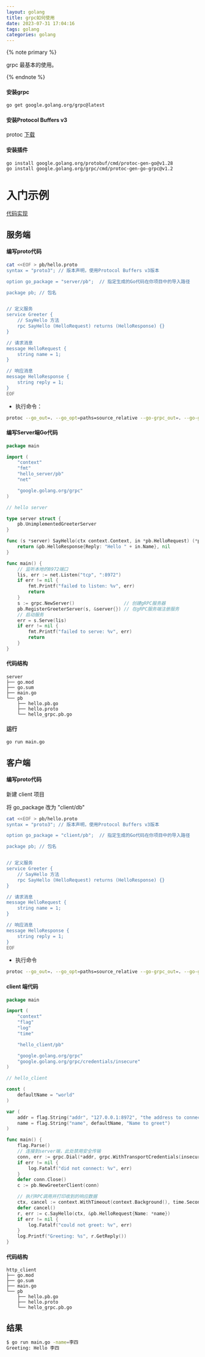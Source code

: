 ```yaml
---
layout: golang
title: grpc如何使用
date: 2023-07-31 17:04:16
tags: golang
categories: golang
---
```


{% note primary %}

grpc 最基本的使用。

{% endnote %}

<!-- more -->

<!-- toc -->

#### 安装grpc
```sh
go get google.golang.org/grpc@latest
```

#### 安装Protocol Buffers v3

protoc [下载](https://github.com/google/protobuf/releases)

#### 安装插件
```sh
go install google.golang.org/protobuf/cmd/protoc-gen-go@v1.28
go install google.golang.org/grpc/cmd/protoc-gen-go-grpc@v1.2
```

# 入门示例

[代码实现](https://github.com/oldwang12/grpc-demo)

## 服务端

#### 编写proto代码
```sh
cat <<EOF > pb/hello.proto
syntax = "proto3"; // 版本声明，使用Protocol Buffers v3版本

option go_package = "server/pb";  // 指定生成的Go代码在你项目中的导入路径

package pb; // 包名


// 定义服务
service Greeter {
    // SayHello 方法
    rpc SayHello (HelloRequest) returns (HelloResponse) {}
}

// 请求消息
message HelloRequest {
    string name = 1;
}

// 响应消息
message HelloResponse {
    string reply = 1;
}
EOF
```

* 执行命令：
```sh
protoc --go_out=. --go_opt=paths=source_relative --go-grpc_out=. --go-grpc_opt=paths=source_relative pb/hello.proto
```

#### 编写Server端Go代码

```go
package main

import (
	"context"
	"fmt"
	"hello_server/pb"
	"net"

	"google.golang.org/grpc"
)

// hello server

type server struct {
	pb.UnimplementedGreeterServer
}

func (s *server) SayHello(ctx context.Context, in *pb.HelloRequest) (*pb.HelloResponse, error) {
	return &pb.HelloResponse{Reply: "Hello " + in.Name}, nil
}

func main() {
	// 监听本地的8972端口
	lis, err := net.Listen("tcp", ":8972")
	if err != nil {
		fmt.Printf("failed to listen: %v", err)
		return
	}
	s := grpc.NewServer()                  // 创建gRPC服务器
	pb.RegisterGreeterServer(s, &server{}) // 在gRPC服务端注册服务
	// 启动服务
	err = s.Serve(lis)
	if err != nil {
		fmt.Printf("failed to serve: %v", err)
		return
	}
}
```

#### 代码结构

```
server
├── go.mod
├── go.sum
├── main.go
└── pb
    ├── hello.pb.go
    ├── hello.proto
    └── hello_grpc.pb.go
```

#### 运行
```sh
go run main.go
```

## 客户端

#### 编写proto代码

新建 client 项目

将 go_package 改为 "client/db"

```sh
cat <<EOF > pb/hello.proto
syntax = "proto3"; // 版本声明，使用Protocol Buffers v3版本

option go_package = "client/pb";  // 指定生成的Go代码在你项目中的导入路径

package pb; // 包名


// 定义服务
service Greeter {
    // SayHello 方法
    rpc SayHello (HelloRequest) returns (HelloResponse) {}
}

// 请求消息
message HelloRequest {
    string name = 1;
}

// 响应消息
message HelloResponse {
    string reply = 1;
}
EOF
```

* 执行命令
```sh
protoc --go_out=. --go_opt=paths=source_relative --go-grpc_out=. --go-grpc_opt=paths=source_relative pb/hello.proto
```

#### client 端代码
```go
package main

import (
	"context"
	"flag"
	"log"
	"time"

	"hello_client/pb"

	"google.golang.org/grpc"
	"google.golang.org/grpc/credentials/insecure"
)

// hello_client

const (
	defaultName = "world"
)

var (
	addr = flag.String("addr", "127.0.0.1:8972", "the address to connect to")
	name = flag.String("name", defaultName, "Name to greet")
)

func main() {
	flag.Parse()
	// 连接到server端，此处禁用安全传输
	conn, err := grpc.Dial(*addr, grpc.WithTransportCredentials(insecure.NewCredentials()))
	if err != nil {
		log.Fatalf("did not connect: %v", err)
	}
	defer conn.Close()
	c := pb.NewGreeterClient(conn)

	// 执行RPC调用并打印收到的响应数据
	ctx, cancel := context.WithTimeout(context.Background(), time.Second)
	defer cancel()
	r, err := c.SayHello(ctx, &pb.HelloRequest{Name: *name})
	if err != nil {
		log.Fatalf("could not greet: %v", err)
	}
	log.Printf("Greeting: %s", r.GetReply())
}
```

#### 代码结构
```
http_client
├── go.mod
├── go.sum
├── main.go
└── pb
    ├── hello.pb.go
    ├── hello.proto
    └── hello_grpc.pb.go
```

## 结果
```sh
$ go run main.go -name=李四
Greeting: Hello 李四
```